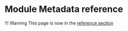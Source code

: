 # Module Metadata reference

!!! Warning
    This page is now in the [reference section](../../reference/module.md)

